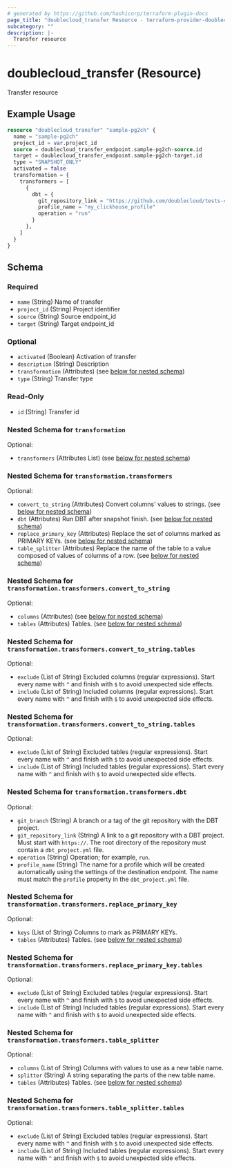 ```yaml
---
# generated by https://github.com/hashicorp/terraform-plugin-docs
page_title: "doublecloud_transfer Resource - terraform-provider-doublecloud"
subcategory: ""
description: |-
  Transfer resource
---
```


# doublecloud_transfer (Resource)

Transfer resource

## Example Usage

```terraform
resource "doublecloud_transfer" "sample-pg2ch" {
  name = "sample-pg2ch"
  project_id = var.project_id
  source = doublecloud_transfer_endpoint.sample-pg2ch-source.id
  target = doublecloud_transfer_endpoint.sample-pg2ch-target.id
  type = "SNAPSHOT_ONLY"
  activated = false
  transformation = {
    transformers = [
      {
        dbt = {
          git_repository_link = "https://github.com/doublecloud/tests-clickhouse-dbt.git"
          profile_name = "my_clickhouse_profile"
          operation = "run"
        }
      },
    ]
  }
}
```

<!-- schema generated by tfplugindocs -->
## Schema

### Required

- `name` (String) Name of transfer
- `project_id` (String) Project identifier
- `source` (String) Source endpoint_id
- `target` (String) Target endpoint_id

### Optional

- `activated` (Boolean) Activation of transfer
- `description` (String) Description
- `transformation` (Attributes) (see [below for nested schema](#nestedatt--transformation))
- `type` (String) Transfer type

### Read-Only

- `id` (String) Transfer id

<a id="nestedatt--transformation"></a>
### Nested Schema for `transformation`

Optional:

- `transformers` (Attributes List) (see [below for nested schema](#nestedatt--transformation--transformers))

<a id="nestedatt--transformation--transformers"></a>
### Nested Schema for `transformation.transformers`

Optional:

- `convert_to_string` (Attributes) Convert columns' values to strings. (see [below for nested schema](#nestedatt--transformation--transformers--convert_to_string))
- `dbt` (Attributes) Run DBT after snapshot finish. (see [below for nested schema](#nestedatt--transformation--transformers--dbt))
- `replace_primary_key` (Attributes) Replace the set of columns marked as PRIMARY KEYs. (see [below for nested schema](#nestedatt--transformation--transformers--replace_primary_key))
- `table_splitter` (Attributes) Replace the name of the table to a value composed of values of columns of a row. (see [below for nested schema](#nestedatt--transformation--transformers--table_splitter))

<a id="nestedatt--transformation--transformers--convert_to_string"></a>
### Nested Schema for `transformation.transformers.convert_to_string`

Optional:

- `columns` (Attributes) (see [below for nested schema](#nestedatt--transformation--transformers--convert_to_string--columns))
- `tables` (Attributes) Tables. (see [below for nested schema](#nestedatt--transformation--transformers--convert_to_string--tables))

<a id="nestedatt--transformation--transformers--convert_to_string--columns"></a>
### Nested Schema for `transformation.transformers.convert_to_string.tables`

Optional:

- `exclude` (List of String) Excluded columns (regular expressions). Start every name with `^` and finish with `$` to avoid unexpected side effects.
- `include` (List of String) Included columns (regular expressions). Start every name with `^` and finish with `$` to avoid unexpected side effects.


<a id="nestedatt--transformation--transformers--convert_to_string--tables"></a>
### Nested Schema for `transformation.transformers.convert_to_string.tables`

Optional:

- `exclude` (List of String) Excluded tables (regular expressions). Start every name with `^` and finish with `$` to avoid unexpected side effects.
- `include` (List of String) Included tables (regular expressions). Start every name with `^` and finish with `$` to avoid unexpected side effects.



<a id="nestedatt--transformation--transformers--dbt"></a>
### Nested Schema for `transformation.transformers.dbt`

Optional:

- `git_branch` (String) A branch or a tag of the git repository with the DBT project.
- `git_repository_link` (String) A link to a git repository with a DBT project. Must start with `https://`. The root directory of the repository must contain a `dbt_project.yml` file.
- `operation` (String) Operation; for example, `run`.
- `profile_name` (String) The name for a profile which will be created automatically using the settings of the destination endpoint. The name must match the `profile` property in the `dbt_project.yml` file.


<a id="nestedatt--transformation--transformers--replace_primary_key"></a>
### Nested Schema for `transformation.transformers.replace_primary_key`

Optional:

- `keys` (List of String) Columns to mark as PRIMARY KEYs.
- `tables` (Attributes) Tables. (see [below for nested schema](#nestedatt--transformation--transformers--replace_primary_key--tables))

<a id="nestedatt--transformation--transformers--replace_primary_key--tables"></a>
### Nested Schema for `transformation.transformers.replace_primary_key.tables`

Optional:

- `exclude` (List of String) Excluded tables (regular expressions). Start every name with `^` and finish with `$` to avoid unexpected side effects.
- `include` (List of String) Included tables (regular expressions). Start every name with `^` and finish with `$` to avoid unexpected side effects.



<a id="nestedatt--transformation--transformers--table_splitter"></a>
### Nested Schema for `transformation.transformers.table_splitter`

Optional:

- `columns` (List of String) Columns with values to use as a new table name.
- `splitter` (String) A string separating the parts of the new table name.
- `tables` (Attributes) Tables. (see [below for nested schema](#nestedatt--transformation--transformers--table_splitter--tables))

<a id="nestedatt--transformation--transformers--table_splitter--tables"></a>
### Nested Schema for `transformation.transformers.table_splitter.tables`

Optional:

- `exclude` (List of String) Excluded tables (regular expressions). Start every name with `^` and finish with `$` to avoid unexpected side effects.
- `include` (List of String) Included tables (regular expressions). Start every name with `^` and finish with `$` to avoid unexpected side effects.


